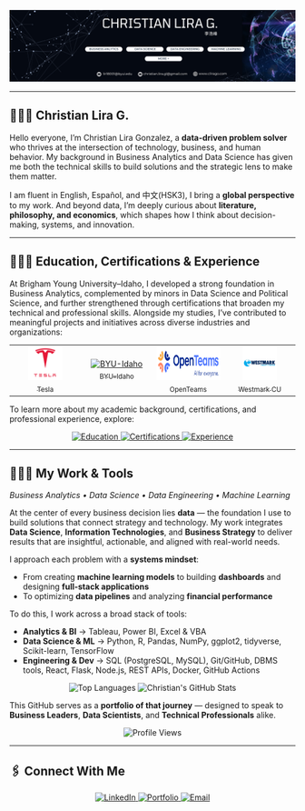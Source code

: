 <p align="center">
  <img src="assets/linkedin-banner.png" alt="LinkedIn Banner Banner" width="1600" />
</p>

---

## 🙋🏻‍♂️ Christian Lira G.

Hello everyone, I’m Christian Lira Gonzalez, a **data-driven problem solver** who thrives at the intersection of technology, business, and human behavior. My background in Business Analytics and Data Science has given me both the technical skills to build solutions and the strategic lens to make them matter.  

I am fluent in English, Español, and 中文(HSK3), I bring a **global perspective** to my work. And beyond data, I’m deeply curious about **literature, philosophy, and economics**, which shapes how I think about decision-making, systems, and innovation.  

---


## 👨🏻‍🎓 Education, Certifications & Experience  

At Brigham Young University–Idaho, I developed a strong foundation in Business Analytics, complemented by minors in Data Science and Political Science, and further strengthened through certifications that broaden my technical and professional skills. Alongside my studies, I’ve contributed to meaningful projects and initiatives across diverse industries and organizations:

<table width="100%">
  <tr>
    <td align="center" width="25%">
      <a href="https://www.tesla.com/" target="_blank">
        <img src="assets/Tesla_logo.png" alt="Tesla" height="60"><br><sub>Tesla</sub>
      </a>
    </td>
    <td align="center" width="25%">
      <a href="https://www.byui.edu/" target="_blank">
        <img src="assets/Brigham_Young_University–Idaho_medallion.svg.png" alt="BYU-Idaho" height="60"><br><sub>BYU–Idaho</sub>
      </a>
    </td>
    <td align="center" width="25%">
      <a href="https://openteams.com/" target="_blank">
        <img src="assets/OpenTeams.png" alt="OpenTeams" height="60"><br><sub>OpenTeams</sub>
      </a>
    </td>
    <td align="center" width="25%">
      <a href="https://www.westmark.org/" target="_blank">
        <img src="assets/westmark.png" alt="Westmark Credit Union" height="60"><br><sub>Westmark CU</sub>
      </a>
    </td>
  </tr>
</table>

To learn more about my academic background, certifications, and professional experience, explore:

<p align="center">
  <a href="https://www.linkedin.com/in/christianlg/details/education">
    <img src="https://img.shields.io/badge/Education-%23B14DFF?style=for-the-badge&logoColor=white" alt="Education" />
  </a>
  <a href="https://www.linkedin.com/in/christianlg/details/certifications">
    <img src="https://img.shields.io/badge/Certifications-%23B14DFF?style=for-the-badge&logoColor=white" alt="Certifications" />
  </a>
  <a href="https://www.linkedin.com/in/christianlg/details/experience/">
    <img src="https://img.shields.io/badge/Experience-%23B14DFF?style=for-the-badge&logo=linkedin&logoColor=white" alt="Experience" />
  </a>
</p>

  
---
## 👨🏻‍💻 My Work & Tools

*Business Analytics • Data Science • Data Engineering • Machine Learning*

At the center of every business decision lies **data** — the foundation I use to build solutions that connect strategy and technology. My work integrates **Data Science**, **Information Technologies**, and **Business Strategy** to deliver results that are insightful, actionable, and aligned with real-world needs.  

I approach each problem with a **systems mindset**:  
- From creating **machine learning models** to building **dashboards** and designing **full-stack applications**  
- To optimizing **data pipelines** and analyzing **financial performance**  

To do this, I work across a broad stack of tools:  

- **Analytics & BI** → Tableau, Power BI, Excel & VBA  
- **Data Science & ML** → Python, R, Pandas, NumPy, ggplot2, tidyverse, Scikit-learn, TensorFlow  
- **Engineering & Dev** → SQL (PostgreSQL, MySQL), Git/GitHub, DBMS tools, React, Flask, Node.js, REST APIs, Docker, GitHub Actions  


<p align="center">
  <img src="https://github-readme-stats.vercel.app/api/top-langs/?username=ChristianLG2&layout=compact&title_color=4DB5FF&text_color=ffffff&bg_color=000000&border_color=B14DFF" alt="Top Languages" />
  <img src="https://github-readme-stats.vercel.app/api?username=ChristianLG2&show_icons=true&title_color=4DB5FF&icon_color=B14DFF&text_color=ffffff&bg_color=000000&border_color=B14DFF" alt="Christian's GitHub Stats" />
</p>

This GitHub serves as a **portfolio of that journey** — designed to speak to **Business Leaders**, **Data Scientists**, and **Technical Professionals** alike.  

<p align="center">
  <img src="https://komarev.com/ghpvc/?username=ChristianLG2&color=B14DFF&style=for-the-badge" alt="Profile Views" />
</p>

---

## 🖇 Connect With Me

<p align="center">
  <a href="https://www.linkedin.com/in/christianlg/">
    <img src="https://img.shields.io/badge/LinkedIn-%23B14DFF?style=for-the-badge&logo=linkedin&logoColor=white" alt="LinkedIn" />
  </a>
  <a href="https://www.clirago.com">
    <img src="https://img.shields.io/badge/Portfolio-%23B14DFF?style=for-the-badge&logo=google-chrome&logoColor=white" alt="Portfolio" />
  </a>
  <a href="mailto:lir18001@byui.edu">
    <img src="https://img.shields.io/badge/Email-%23B14DFF?style=for-the-badge&logo=gmail&logoColor=white" alt="Email" />
</p>


<!--
**ChristianLG2/ChristianLG2** is a ✨ _special_ ✨ repository because its `README.md` (this file) appears on your GitHub profile.

Here are some ideas to get you started:

- 🔭 I’m currently working on ...
- 🌱 I’m currently learning ...
- 👯 I’m looking to collaborate on ...
- 🤔 I’m looking for help with ...
- 💬 Ask me about ...
- 📫 How to reach me: ...
- 😄 Pronouns: ...
- ⚡ Fun fact: ...
-->
